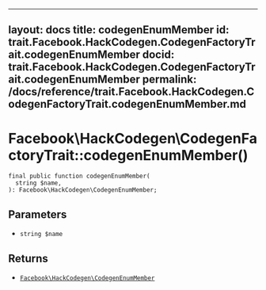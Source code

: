
***

layout: docs
title: codegenEnumMember
id: trait.Facebook.HackCodegen.CodegenFactoryTrait.codegenEnumMember
docid: trait.Facebook.HackCodegen.CodegenFactoryTrait.codegenEnumMember
permalink: /docs/reference/trait.Facebook.HackCodegen.CodegenFactoryTrait.codegenEnumMember.md
---







# Facebook\\HackCodegen\\CodegenFactoryTrait::codegenEnumMember()




``` Hack
final public function codegenEnumMember(
  string $name,
): Facebook\HackCodegen\CodegenEnumMember;
```




## Parameters




+ ` string $name `




## Returns




* [` Facebook\HackCodegen\CodegenEnumMember `](<class.Facebook.HackCodegen.CodegenEnumMember.md>)